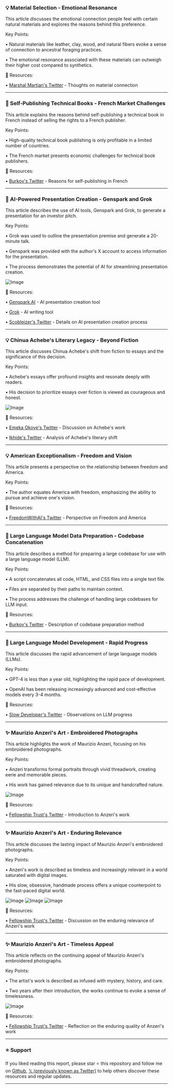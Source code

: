 ### 💡 Material Selection - Emotional Resonance

This article discusses the emotional connection people feel with certain natural materials and explores the reasons behind this preference.

Key Points:

• Natural materials like leather, clay, wood, and natural fibers evoke a sense of connection to ancestral foraging practices.


• The emotional resonance associated with these materials can outweigh their higher cost compared to synthetics.


🔗 Resources:

• [Marshal Martian's Twitter](https://x.com/marshal_martian/status/1919228804226007517) - Thoughts on material connection


---
### 🤖 Self-Publishing Technical Books - French Market Challenges

This article explains the reasons behind self-publishing a technical book in French instead of selling the rights to a French publisher.

Key Points:

• High-quality technical book publishing is only profitable in a limited number of countries.


• The French market presents economic challenges for technical book publishers.


🔗 Resources:

• [Burkov's Twitter](https://x.com/burkov/status/1919212651617341579) - Reasons for self-publishing in French


---
### 🚀 AI-Powered Presentation Creation - Genspark and Grok

This article describes the use of AI tools, Genspark and Grok, to generate a presentation for an investor pitch.

Key Points:

• Grok was used to outline the presentation premise and generate a 20-minute talk.


• Genspark was provided with the author's X account to access information for the presentation.


• The process demonstrates the potential of AI for streamlining presentation creation.

![Image](https://pbs.twimg.com/media/GqJAw2faAAAXBwu?format=jpg&name=small)

🔗 Resources:

• [Genspark AI](https://x.com/genspark_ai) - AI presentation creation tool


• [Grok](https://x.com/grok) - AI writing tool


• [Scobleizer's Twitter](https://x.com/Scobleizer/status/1919167604146786644) - Details on AI presentation creation process


---
### 💡 Chinua Achebe's Literary Legacy - Beyond Fiction

This article discusses Chinua Achebe's shift from fiction to essays and the significance of this decision.

Key Points:

• Achebe's essays offer profound insights and resonate deeply with readers.


• His decision to prioritize essays over fiction is viewed as courageous and honest.


![Image](https://pbs.twimg.com/media/GqIxRBpWQAAkDXW?format=jpg&name=small)

🔗 Resources:

• [Emeka Okoye's Twitter](https://x.com/EmekaOkoye) - Discussion on Achebe's work


• [Ikhide's Twitter](https://x.com/ikhide/status/1919150562945180071) - Analysis of Achebe's literary shift


---
### 💡 American Exceptionalism - Freedom and Vision

This article presents a perspective on the relationship between freedom and America.

Key Points:

• The author equates America with freedom, emphasizing the ability to pursue and achieve one's vision.


🔗 Resources:

• [FreedomWithAI's Twitter](https://x.com/FreedomWithAI/status/1919190869120319994) -  Perspective on Freedom and America


---
### 🤖 Large Language Model Data Preparation - Codebase Concatenation

This article describes a method for preparing a large codebase for use with a large language model (LLM).

Key Points:

• A script concatenates all code, HTML, and CSS files into a single text file.


• Files are separated by their paths to maintain context.


• The process addresses the challenge of handling large codebases for LLM input.


🔗 Resources:

• [Burkov's Twitter](https://x.com/burkov/status/1919190449429811683) - Description of codebase preparation method


---
### 🤖 Large Language Model Development - Rapid Progress

This article discusses the rapid advancement of large language models (LLMs).

Key Points:

• GPT-4 is less than a year old, highlighting the rapid pace of development.


• OpenAI has been releasing increasingly advanced and cost-effective models every 3-4 months.



🔗 Resources:

• [Slow Developer's Twitter](https://x.com/slow_developer/status/1919190305527705800) - Observations on LLM progress


---
### ✨ Maurizio Anzeri's Art - Embroidered Photographs

This article highlights the work of Maurizio Anzeri, focusing on his embroidered photographs.

Key Points:

• Anzeri transforms formal portraits through vivid threadwork, creating eerie and memorable pieces.


• His work has gained relevance due to its unique and handcrafted nature.


![Image](https://pbs.twimg.com/media/GqJMUSVbIAA5luy?format=jpg&name=small)

🔗 Resources:

• [Fellowship Trust's Twitter](https://x.com/fellowshiptrust/status/1919180306839662936) - Introduction to Anzeri's work



---
### ✨ Maurizio Anzeri's Art - Enduring Relevance

This article discusses the lasting impact of Maurizio Anzeri's embroidered photographs.

Key Points:

•  Anzeri's work is described as timeless and increasingly relevant in a world saturated with digital images.


• His slow, obsessive, handmade process offers a unique counterpoint to the fast-paced digital world.



![Image](https://pbs.twimg.com/media/GqJMXLpbUAA7x6r?format=jpg&name=small)
![Image](https://pbs.twimg.com/media/GqJMXbYakAA7OnT?format=jpg&name=small)
![Image](https://pbs.twimg.com/media/GqJMXrtakAAidQj?format=jpg&name=small)

🔗 Resources:

• [Fellowship Trust's Twitter](https://x.com/fellowshiptrust/status/1919180367027937617) - Discussion on the enduring relevance of Anzeri's work


---
### ✨ Maurizio Anzeri's Art - Timeless Appeal

This article reflects on the continuing appeal of Maurizio Anzeri's embroidered photographs.

Key Points:

•  The artist's work is described as infused with mystery, history, and care.


• Two years after their introduction, the works continue to evoke a sense of timelessness.


![Image](https://pbs.twimg.com/media/GqJMY7XaAAA6YK-?format=jpg&name=small)

🔗 Resources:

• [Fellowship Trust's Twitter](https://x.com/fellowshiptrust/status/1919180386451820566) -  Reflection on the enduring quality of Anzeri's work


---

### ⭐️ Support

If you liked reading this report, please star ⭐️ this repository and follow me on [Github](https://github.com/Drix10), [𝕏 (previously known as Twitter)](https://x.com/DRIX_10_) to help others discover these resources and regular updates.

---